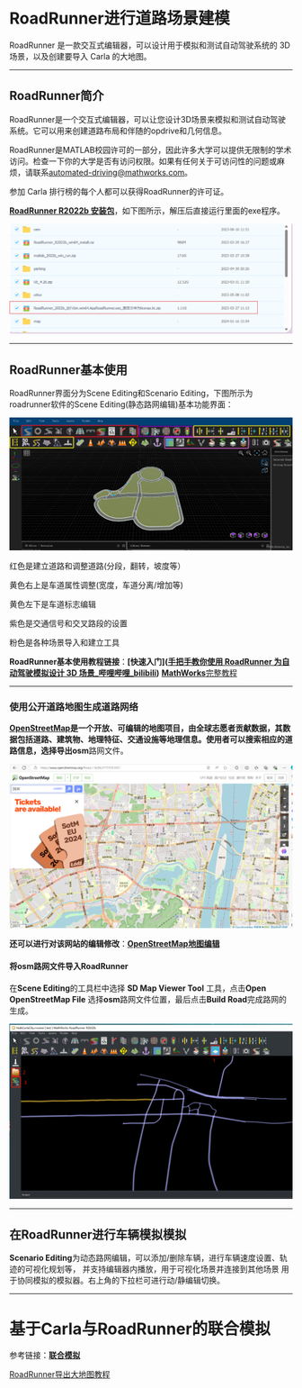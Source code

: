 # RoadRunner进行道路场景建模

RoadRunner 是一款交互式编辑器，可以设计用于模拟和测试自动驾驶系统的 3D 场景，以及创建要导入 Carla 的大地图。

------

## RoadRunner简介

RoadRunner是一个交互式编辑器，可以让您设计3D场景来模拟和测试自动驾驶系统。它可以用来创建道路布局和伴随的opdrive和几何信息。

RoadRunner是MATLAB校园许可的一部分，因此许多大学可以提供无限制的学术访问。检查一下你的大学是否有访问权限。如果有任何关于可访问性的问题或麻烦，请联系[automated-driving@mathworks.com](mailto:automated-driving@mathworks.com)。

参加 Carla 排行榜的每个人都可以获得RoadRunner的许可证。

**[RoadRunner R2022b 安装包](https://pan.baidu.com/s/1n2fJvWff4pbtMe97GOqtvQ?pwd=hutb)**，如下图所示，解压后直接运行里面的exe程序。

![](../img/traffic_course_img/1.png)

------

## RoadRunner基本使用<span id="sceneEditing"></span>

RoadRunner界面分为Scene Editing和Scenario Editing，下图所示为roadrunner软件的Scene Editing(静态路网编辑)基本功能界面：

![](../img/traffic_course_img/2.png)

红色是建立道路和调整道路(分段，翻转，坡度等）

黄色右上是车道属性调整(宽度，车道分离/增加等)

黄色左下是车道标志编辑

紫色是交通信号和交叉路段的设置 

粉色是各种场景导入和建立工具

**RoadRunner基本使用教程链接**：**[快速入门]([手把手教你使用 RoadRunner 为自动驾驶模拟设计 3D 场景_哔哩哔哩_bilibili](https://www.bilibili.com/video/BV1qA4y1Q7Ea/?spm_id_from=333.337.search-card.all.click&vd_source=42cc81b5d990c3141581c22674232f60))**   [**MathWorks**完整教程](https://ww2.mathworks.cn/support/search.html/videos/design-3d-scenes-for-automated-driving-simulation-with-roadrunner-1606237745749.html?fq%5B%5D=asset_type_name:video&fq%5B%5D=category:driving/index&page=1)

------

### 使用公开道路地图生成道路网络<span id="generateMapByOpenMap"></span>

**[OpenStreetMap](https://www.openstreetmap.org/)**是一个开放、可编辑的地图项目，由全球志愿者贡献数据，其数据包括道路、建筑物、地理特征、交通设施等地理信息。使用者可以搜索相应的道路信息，选择导出**osm**路网文件。

![](../img/traffic_course_img/3.png)

**还可以进行对该网站的编辑修改**：**[OpenStreetMap地图编辑](../../adv_edit_openstreetmap/)**



#### 将osm路网文件导入RoadRunner

在**Scene Editing**的工具栏中选择 **SD Map Viewer Tool** 工具，点击**Open OpenStreetMap File** 选择**osm**路网文件位置，最后点击**Build Road**完成路网的生成。

![](../img/traffic_course_img/4.jpg)

------

## 在RoadRunner进行车辆模拟模拟

**Scenario Editing**为动态路网编辑，可以添加/删除车辆，进行车辆速度设置、轨迹的可视化规划等， 并支持编辑器内播放，用于可视化场景并连接到其他场景 用于协同模拟的模拟器。右上角的下拉栏可进行动/静编辑切换。

------

# 基于Carla与RoadRunner的联合模拟

参考链接：**[联合模拟](https://zhuanlan.zhihu.com/p/552983835)**

[RoadRunner导出大地图教程](../..//tuto_M_generate_map/)